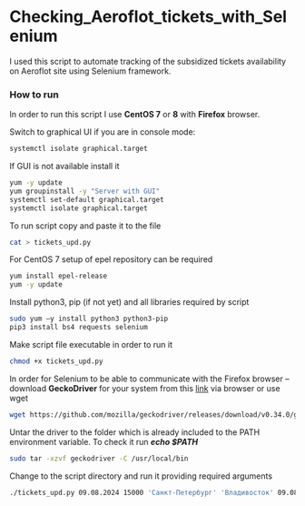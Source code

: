 # Checking_Aeroflot_tickets_with_Selenium
I used this script to automate tracking of the subsidized tickets availability on Aeroflot site using Selenium framework. 


### How to run ###
In order to run this script I use **CentOS 7** or **8** with **Firefox** browser.

Switch to graphical UI if you are in console mode:
```bash
systemctl isolate graphical.target
```

If GUI is not available install it
```bash
yum -y update
yum groupinstall -y "Server with GUI"
systemctl set-default graphical.target
systemctl isolate graphical.target
```
To run script copy and paste it to the file
```bash
cat > tickets_upd.py
```
For CentOS 7 setup of epel repository can be required
```bash
yum install epel-release
yum -y update
```

Install python3, pip (if not yet) and all libraries required by script
```bash
sudo yum –y install python3 python3-pip
pip3 install bs4 requests selenium
```

Make script file executable in order to run it
```bash
chmod +x tickets_upd.py
```
In order for Selenium to be able to communicate with the Firefox browser – download **GeckoDriver** for your system from this [link](https://github.com/mozilla/geckodriver/releases) via browser or use wget
```bash
wget https://github.com/mozilla/geckodriver/releases/download/v0.34.0/geckodriver-v0.34.0-linux64.tar.gz -O geckodriver
```
Untar the driver to the folder which is already included to the PATH environment variable. To check it run ***echo $PATH***
```bash
sudo tar -xzvf geckodriver -C /usr/local/bin
```
Change to the script directory and run it providing required arguments
```bash
./tickets_upd.py 09.08.2024 15000 'Санкт-Петербург' 'Владивосток' 09.08.2024
```
